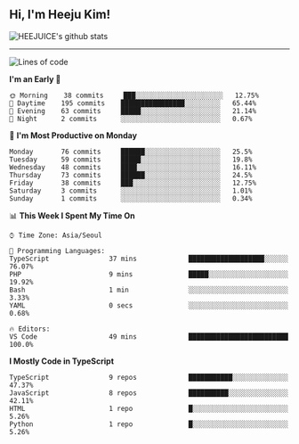 ## Hi, I'm Heeju Kim!

![HEEJUICE's github stats](https://github-readme-stats.vercel.app/api?username=HEEJUICE&show_icons=true)

---
<!--START_SECTION:waka-->
![Lines of code](https://img.shields.io/badge/From%20Hello%20World%20I%27ve%20Written-8.2%20million%20lines%20of%20code-blue)

**I'm an Early 🐤** 

```text
🌞 Morning    38 commits     ███░░░░░░░░░░░░░░░░░░░░░░   12.75% 
🌆 Daytime    195 commits    ████████████████░░░░░░░░░   65.44% 
🌃 Evening    63 commits     █████░░░░░░░░░░░░░░░░░░░░   21.14% 
🌙 Night      2 commits      ░░░░░░░░░░░░░░░░░░░░░░░░░   0.67%

```
📅 **I'm Most Productive on Monday** 

```text
Monday       76 commits     ██████░░░░░░░░░░░░░░░░░░░   25.5% 
Tuesday      59 commits     █████░░░░░░░░░░░░░░░░░░░░   19.8% 
Wednesday    48 commits     ████░░░░░░░░░░░░░░░░░░░░░   16.11% 
Thursday     73 commits     ██████░░░░░░░░░░░░░░░░░░░   24.5% 
Friday       38 commits     ███░░░░░░░░░░░░░░░░░░░░░░   12.75% 
Saturday     3 commits      ░░░░░░░░░░░░░░░░░░░░░░░░░   1.01% 
Sunday       1 commits      ░░░░░░░░░░░░░░░░░░░░░░░░░   0.34%

```


📊 **This Week I Spent My Time On** 

```text
⌚︎ Time Zone: Asia/Seoul

💬 Programming Languages: 
TypeScript               37 mins             ███████████████████░░░░░░   76.07% 
PHP                      9 mins              █████░░░░░░░░░░░░░░░░░░░░   19.92% 
Bash                     1 min               ░░░░░░░░░░░░░░░░░░░░░░░░░   3.33% 
YAML                     0 secs              ░░░░░░░░░░░░░░░░░░░░░░░░░   0.68%

🔥 Editors: 
VS Code                  49 mins             █████████████████████████   100.0%

```

**I Mostly Code in TypeScript** 

```text
TypeScript               9 repos             ███████████░░░░░░░░░░░░░░   47.37% 
JavaScript               8 repos             ██████████░░░░░░░░░░░░░░░   42.11% 
HTML                     1 repo              █░░░░░░░░░░░░░░░░░░░░░░░░   5.26% 
Python                   1 repo              █░░░░░░░░░░░░░░░░░░░░░░░░   5.26%

```



<!--END_SECTION:waka-->
